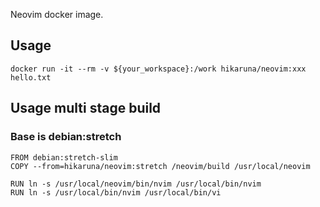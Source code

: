 Neovim docker image.

## Usage

```docker run -it --rm -v ${your_workspace}:/work hikaruna/neovim:xxx hello.txt```

## Usage multi stage build

### Base is debian:stretch

```
FROM debian:stretch-slim
COPY --from=hikaruna/neovim:stretch /neovim/build /usr/local/neovim

RUN ln -s /usr/local/neovim/bin/nvim /usr/local/bin/nvim
RUN ln -s /usr/local/bin/nvim /usr/local/bin/vi
```
